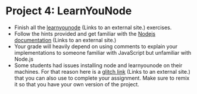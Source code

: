 # Project 4: LearnYouNode

- Finish all the [learnyounode](https://github.com/workshopper/learnyounode) (Links to an external site.) exercises.
- Follow the hints provided and get familiar with the [Nodejs documentation](https://nodejs.org/api/index.html) (Links to an external site.)
- Your grade will heavily depend on using comments to explain your implementations to someone familiar with JavaScript but unfamiliar with Node.js
- Some students had issues installing node and learnyounode on their machines. For that reason here is a [glitch link](https://glitch.com/edit/#!/comp-584-learnnode) (Links to an external site.) that you can also use to complete your assignment. Make sure to remix it so that you have your own version of the project.  
